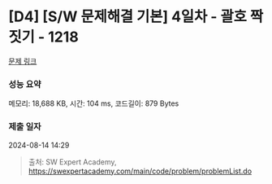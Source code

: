 # [D4] [S/W 문제해결 기본] 4일차 - 괄호 짝짓기 - 1218 

[문제 링크](https://swexpertacademy.com/main/code/problem/problemDetail.do?contestProbId=AV14eWb6AAkCFAYD) 

### 성능 요약

메모리: 18,688 KB, 시간: 104 ms, 코드길이: 879 Bytes

### 제출 일자

2024-08-14 14:29



> 출처: SW Expert Academy, https://swexpertacademy.com/main/code/problem/problemList.do
